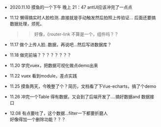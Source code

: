 * 2020.11.10 
摸鱼的一个下午  晚上 21：47 antUI应该冲完了一点点

* 11.12  懒得搞实时人脸检测..直接就是手动触发然后拍照上传验证... 后面还要搞数据处理，烦死。
    >> 好像，《router-link  不算是一个，组件吗？？ 

* 11.17 做个上传人脸..数据，再说吧...然后写进数据库？  

* 11.18 做完前端？？？？？？？？

* 11.20  学完vuex，把数据可视化做点demo出来

* 11.22 vuex 看到module，差点实践
* 11.25  摸鱼两天，今晚整了个？简历，文档看了下Vue-echarts，搞了个demo
* 11.26 冲完一个Table 得有数据，又会到了后端开发了....搞好数据and 数据接口
* 12.08 有点要吐了，这个数据...filter一下都要折磨人    
        好像得加一个删除功能？？？
